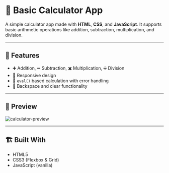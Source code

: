 # 🔢 Basic Calculator App

A simple calculator app made with **HTML**, **CSS**, and **JavaScript**. It supports basic arithmetic operations like addition, subtraction, multiplication, and division.

---

## 🚀 Features

- ➕ Addition, ➖ Subtraction, ✖️ Multiplication, ➗ Division
- 📱 Responsive design
- 🧠 `eval()` based calculation with error handling
- 🔁 Backspace and clear functionality

---

## 📸 Preview

![calculator-preview](https://via.placeholder.com/600x300?text=Calculator+Preview)

---

## 🏗 Built With

- HTML5
- CSS3 (Flexbox & Grid)
- JavaScript (vanilla)
